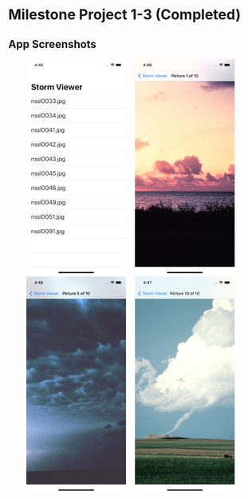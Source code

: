 # Milestone Project 1-3 (Completed)

## App Screenshots
<p align= "center">
<img src= "/Project1/screenshots/1.png" width = "200">&emsp;
<img src= "/Project1/screenshots/2.png" width = "200">&emsp;
<img src= "/Project1/screenshots/3.png" width = "200">&emsp;
<img src= "/Project1/screenshots/4.png" width = "200">&emsp;
</p>
